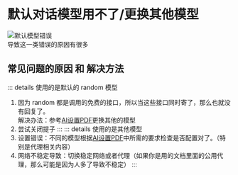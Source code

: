 # 默认对话模型用不了/更换其他模型
![默认模型错误](/aimodelerror.png)    
导致这一类错误的原因有很多  
## 常见问题的原因 和 解决方法
::: details 使用的是默认的 random 模型
1. 因为 random 都是调用的免费的接口，所以当这些接口同时寄了，那么也就没有回复了。      
解决办法：参考[AI设置PDF](/model.pdf)更换其他的模型
2. 尝试关闭提子
:::
::: details 使用的是其他模型
1. 设置错误：不同的模型根据[AI设置PDF](/model.pdf)中所需的要求检查是否配置对了。（特别是代理相关内容）
2. 网络不稳定导致：切换稳定网络或者代理（如果你是用的文档里面的公用代理，那么可能是因为人多了导致不稳定）
:::